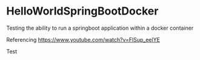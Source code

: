 # HelloWorldSpringBootDocker
Testing the ability to run a springboot application within a docker container

Referencing https://www.youtube.com/watch?v=FlSup_eelYE

Test
